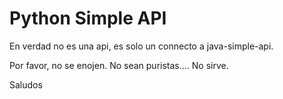 # Python Simple API

En verdad no es una api, es solo un connecto a java-simple-api.

Por favor, no se enojen. No sean puristas.... No sirve.

Saludos
